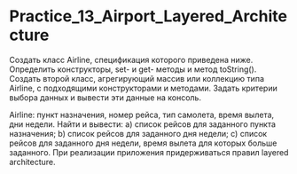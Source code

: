 # Practice_13_Airport_Layered_Architecture
Создать класс Airline, спецификация которого приведена ниже. Определить конструкторы, set- и get- методы и метод toString(). Создать второй класс, агрегирующий массив или коллекцию типа Airline, с подходящими конструкторами и методами. Задать критерии выбора данных и вывести эти данные на консоль.

Airline: пункт назначения, номер рейса, тип самолета, время вылета, дни недели. Найти и вывести: a) список рейсов для заданного пункта назначения; b) список рейсов для заданного дня недели; c) список рейсов для заданного дня недели, время вылета для которых больше заданного.
При реализации приложения придерживаться правил layered architecture.

